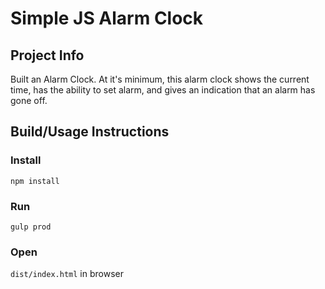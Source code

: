 # Simple JS Alarm Clock

## Project Info

Built an Alarm Clock. At it's minimum, this alarm clock shows the current time, has the ability to set alarm, and gives an indication that an alarm has gone off.

## Build/Usage Instructions

### Install

`npm install`

### Run

`gulp prod`

### Open

`dist/index.html` in browser

